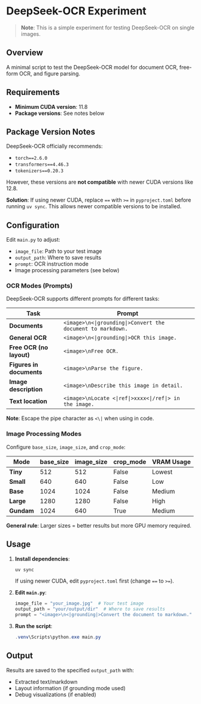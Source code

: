 # DeepSeek-OCR Experiment

> **Note**: This is a simple experiment for testing DeepSeek-OCR on single images.

## Overview

A minimal script to test the DeepSeek-OCR model for document OCR, free-form OCR, and figure parsing.

## Requirements

- **Minimum CUDA version**: 11.8
- **Package versions**: See notes below

## Package Version Notes

DeepSeek-OCR officially recommends:
- `torch==2.6.0`
- `transformers==4.46.3`
- `tokenizers==0.20.3`

However, these versions are **not compatible** with newer CUDA versions like 12.8.

**Solution**: If using newer CUDA, replace `==` with `>=` in `pyproject.toml` before running `uv sync`. This allows newer compatible versions to be installed.

## Configuration

Edit `main.py` to adjust:
- `image_file`: Path to your test image
- `output_path`: Where to save results
- `prompt`: OCR instruction mode
- Image processing parameters (see below)

### OCR Modes (Prompts)

DeepSeek-OCR supports different prompts for different tasks:

| Task | Prompt |
|------|--------|
| **Documents** | `<image>\n<\|grounding\|>Convert the document to markdown.` |
| **General OCR** | `<image>\n<\|grounding\|>OCR this image.` |
| **Free OCR (no layout)** | `<image>\nFree OCR.` |
| **Figures in documents** | `<image>\nParse the figure.` |
| **Image description** | `<image>\nDescribe this image in detail.` |
| **Text location** | `<image>\nLocate <\|ref\|>xxxx<\|/ref\|> in the image.` |

**Note**: Escape the pipe character as `<\|` when using in code.

### Image Processing Modes

Configure `base_size`, `image_size`, and `crop_mode`:

| Mode | base_size | image_size | crop_mode | VRAM Usage |
|------|-----------|------------|-----------|------------|
| **Tiny** | 512 | 512 | False | Lowest |
| **Small** | 640 | 640 | False | Low |
| **Base** | 1024 | 1024 | False | Medium |
| **Large** | 1280 | 1280 | False | High |
| **Gundam** | 1024 | 640 | True | Medium |

**General rule**: Larger sizes = better results but more GPU memory required.

## Usage

1. **Install dependencies**:
   ```powershell
   uv sync
   ```
   
   If using newer CUDA, edit `pyproject.toml` first (change `==` to `>=`).

2. **Edit `main.py`**:
   ```python
   image_file = "your_image.jpg"  # Your test image
   output_path = "your/output/dir"  # Where to save results
   prompt = "<image>\n<|grounding|>Convert the document to markdown."
   ```

3. **Run the script**:
   ```powershell
   .venv\Scripts\python.exe main.py
   ```

## Output

Results are saved to the specified `output_path` with:
- Extracted text/markdown
- Layout information (if grounding mode used)
- Debug visualizations (if enabled)
